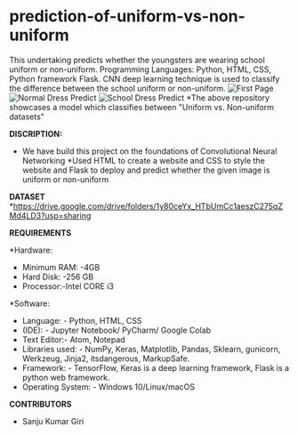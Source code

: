 # prediction-of-uniform-vs-non-uniform
This undertaking predicts whether the youngsters are wearing school uniform or non-uniform. Programming Languages: Python, HTML, CSS, Python framework Flask. CNN deep learning technique is used to classify the difference between the school uniform or non-uniform.
![First Page](https://user-images.githubusercontent.com/77716229/121889468-e8a53000-cd36-11eb-8f9a-42d30802ac62.png)
![Normal Dress Predict](https://user-images.githubusercontent.com/77716229/121889514-f490f200-cd36-11eb-9d81-4ba8fe4a02ed.png)
![School Dress Predict](https://user-images.githubusercontent.com/77716229/121889553-ffe41d80-cd36-11eb-8a4f-b5a8b090a5a3.png)
*The above repository showcases a model which classifies between "Uniform vs. Non-uniform datasets"

**DISCRIPTION:**
* We have build this project on the foundations of Convolutional Neural Networking
*Used HTML to create a website and CSS to style the website and Flask to deploy and predict whether the given image is uniform or non-uniform

**DATASET**
*https://drive.google.com/drive/folders/1y80ceYx_HTbUmCc1aeszC275qZMd4LD3?usp=sharing

**REQUIREMENTS**

*Hardware: 
* Minimum RAM: -4GB
* Hard Disk: -256 GB
* Processor:-Intel CORE i3

*Software:
* Language: - Python, HTML, CSS
* (IDE): - Jupyter Notebook/ PyCharm/ Google Colab
* Text Editor:- Atom, Notepad 
* Libraries used: - NumPy, Keras, Matplotlib, Pandas, Sklearn, gunicorn, Werkzeug, Jinja2, itsdangerous, MarkupSafe.
* Framework: - TensorFlow, Keras is a deep learning framework, Flask is a python web framework.
* Operating System: - Windows 10/Linux/macOS

**CONTRIBUTORS**

* Sanju Kumar Giri 
